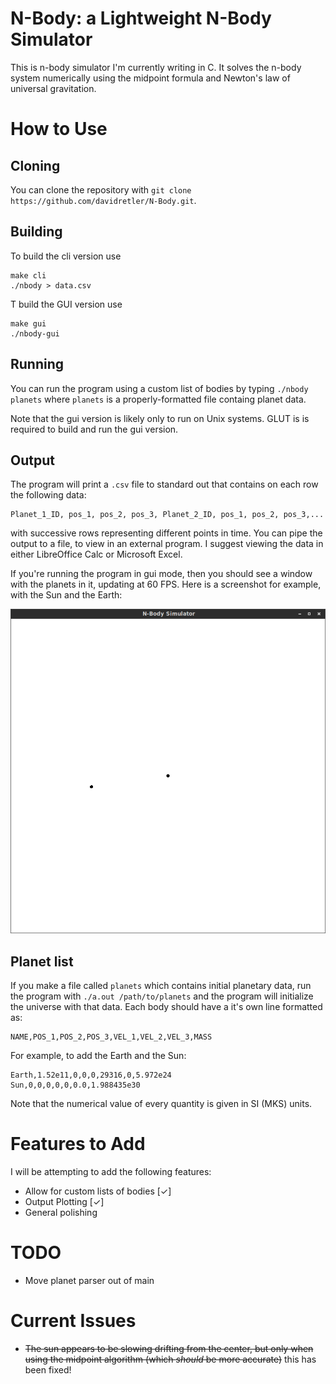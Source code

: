 # N-Body: a Lightweight N-Body Simulator

This is n-body simulator I'm currently writing in C. It solves the n-body system
numerically using the midpoint formula and Newton's law of universal
gravitation.

# How to Use

## Cloning

You can clone the repository with
`git clone https://github.com/davidretler/N-Body.git`.

## Building
To build the cli version use

    make cli
    ./nbody > data.csv

T build the GUI version use

    make gui
    ./nbody-gui

## Running

You can run the program using a custom list of bodies by typing `./nbody planets` where `planets` is a properly-formatted file containg planet data.

Note that the gui version is likely only to run on Unix systems. GLUT is is required to build and run the gui version.

## Output

The program will print a `.csv` file to standard out that contains on each row the following data:

    Planet_1_ID, pos_1, pos_2, pos_3, Planet_2_ID, pos_1, pos_2, pos_3,...

with successive rows representing different points in time. You can pipe the output to a file, to view in an external program. I suggest viewing the data in either LibreOffice Calc or Microsoft Excel.

If you're running the program in gui mode, then you should see a window with the planets in it, updating at 60 FPS. Here is a screenshot for example, with the Sun and the Earth:

![Screenshot](./media/screenshot.png)

## Planet list

If you make a file called `planets` which contains initial planetary data, run the program with `./a.out /path/to/planets` and the program will initialize the universe with that data. Each body should have a it's own line formatted as:

    NAME,POS_1,POS_2,POS_3,VEL_1,VEL_2,VEL_3,MASS

For example, to add the Earth and the Sun:

    Earth,1.52e11,0,0,0,29316,0,5.972e24
    Sun,0,0,0,0,0,0.0,1.988435e30

Note that the numerical value of every quantity is given in SI (MKS) units.

# Features to Add

I will be attempting to add the following features:

* Allow for custom lists of bodies [✓]
* Output Plotting [✓]
* General polishing

# TODO

* Move planet parser out of main

# Current Issues

* ~~The sun appears to be slowing drifting from the center, but only when using the midpoint algorithm (which *should* be more accurate)~~ this has been fixed!
